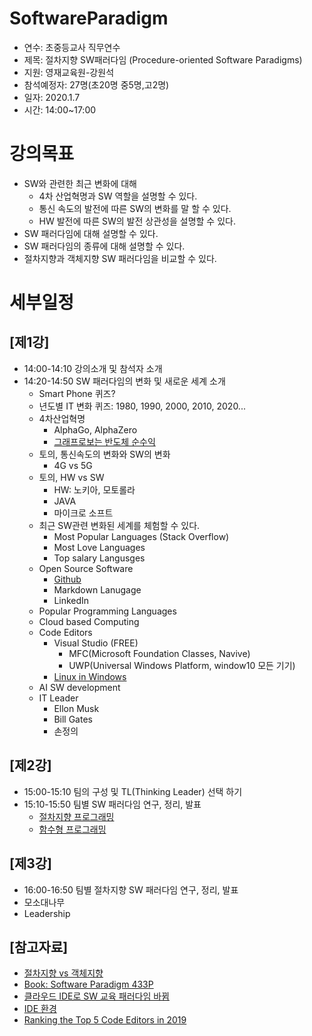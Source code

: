 # SoftwareParadigm
* 연수: 초중등교사 직무연수
* 제목: 절차지향 SW패러다임 (Procedure-oriented Software Paradigms)
* 지원: 영재교육원-강원석 
* 참석예정자: 27명(초20명 중5명,고2명)
* 일자: 2020.1.7
* 시간: 14:00~17:00

# 강의목표
* SW와 관련한 최근 변화에 대해 
  * 4차 산업혁명과 SW 역할을 설명할 수 있다.
  * 통신 속도의 발전에 따른 SW의 변화를 말 할 수 있다.
  * HW 발전에 따른 SW의 발전 상관성을 설명할 수 있다.
* SW 패러다임에 대해 설명할 수 있다.
* SW 패러다임의 종류에 대해 설명할 수 있다.
* 절차지향과 객체지향 SW 패러다임을 비교할 수 있다.

# 세부일정
## [제1강]
* 14:00-14:10 강의소개 및 참석자 소개
* 14:20-14:50 SW 패러다임의 변화 및 새로운 세계 소개
  * Smart Phone 퀴즈?
  * 년도별 IT 변화 퀴즈: 1980, 1990, 2000, 2010, 2020...
  * 4차산업혁명
    * AlphaGo, AlphaZero
    * [그래프로보는 반도체 순수익](https://youtu.be/54o87csdpSA)
  * 토의, 통신속도의 변화와 SW의 변화
    * 4G vs 5G
  * 토의, HW vs SW
    * HW: 노키아, 모토롤라
    * JAVA
    * 마이크로 소프트
  * 최근 SW관련 변화된 세계를 체험할 수 있다.
    * Most Popular Languages (Stack Overflow)
    * Most Love Languages
    * Top salary Langusges
  * Open Source Software
    - [Github](https://youtu.be/FXDjmsiv8fI)
    - Markdown Lanugage
    - LinkedIn 
  * Popular Programming Languages 
  * Cloud based Computing
  * Code Editors
    - Visual Studio (FREE)
      * MFC(Microsoft Foundation Classes, Navive)
      * UWP(Universal Windows Platform, window10 모든 기기)
    - [Linux in Windows](https://docs.microsoft.com/ko-kr/windows/wsl/install-win10)
  * AI SW development
  * IT Leader
    - Ellon Musk
    - Bill Gates
    - 손정의

## [제2강]
* 15:00-15:10 팀의 구성 및 TL(Thinking Leader) 선택 하기
* 15:10-15:50 팀별 SW 패러다임 연구, 정리, 발표
  * [절차지향 프로그래밍](https://cafe.naver.com/jcshim/1872)
  * [함수형 프로그래밍](https://cafe.naver.com/jcshim/1871)

## [제3강]
* 16:00-16:50 팀별 절차지향 SW 패러다임 연구, 정리, 발표 
* 모소대나무
* Leadership

## [참고자료]
* [절차지향 vs 객체지향](https://brownbears.tistory.com/407)
* [Book: Software Paradigm 433P](http://read.pudn.com/downloads95/ebook/389146/(Wiley)%20Software%20Paradigms.pdf)
* [클라우드 IDE로 SW 교육 패러다임 바뀜](http://www.bloter.net/archives/247118)
* [IDE 환경](https://ko.wikipedia.org/wiki/%ED%86%B5%ED%95%A9_%EA%B0%9C%EB%B0%9C_%ED%99%98%EA%B2%BD)
* [Ranking the Top 5 Code Editors in 2019](https://www.software.com/src/ranking-the-top-5-code-editors-2019)
